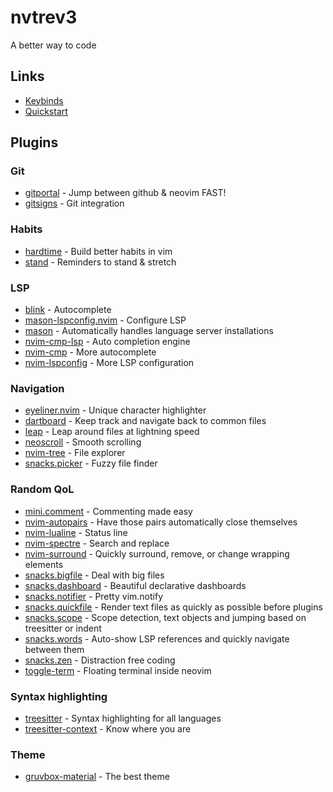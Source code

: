 # nvtrev3
A better way to code

## Links
- [Keybinds](https://github.com/trevorhauter/nvtrev3/wiki/Keybinds)
- [Quickstart](https://github.com/trevorhauter/nvtrev3/wiki/Quickstart)

## Plugins

### Git
- [gitportal](https://github.com/trevorhauter/gitportal.nvim) - Jump between github & neovim FAST!
- [gitsigns](https://github.com/lewis6991/gitsigns.nvim) - Git integration

### Habits
- [hardtime](https://github.com/m4xshen/hardtime.nvim) - Build better habits in vim
- [stand](https://github.com/mvllow/stand.nvim) - Reminders to stand & stretch

### LSP
- [blink](https://github.com/saghen/blink.cmp) - Autocomplete
- [mason-lspconfig.nvim](https://github.com/williamboman/mason-lspconfig.nvim) - Configure LSP
- [mason](https://github.com/williamboman/mason.nvim") - Automatically handles language server installations
- [nvim-cmp-lsp](https://github.com/hrsh7th/cmp-nvim-lsp) - Auto completion engine
- [nvim-cmp](https://github.com/hrsh7th/nvim-cmp) - More autocomplete
- [nvim-lspconfig](https://github.com/neovim/nvim-lspconfig) - More LSP configuration

### Navigation
- [eyeliner.nvim](https://github.com/jinh0/eyeliner.nvim) - Unique character highlighter
- [dartboard](https://github.com/markgandolfo/dartboard.nvim) - Keep track and navigate back to common files
- [leap](https://github.com/ggandor/leap.nvim) - Leap around files at lightning speed
- [neoscroll](https://github.com/karb94/neoscroll.nvim) - Smooth scrolling
- [nvim-tree](https://github.com/nvim-tree/nvim-tree.lua) - File explorer
- [snacks.picker](https://github.com/folke/snacks.nvim/blob/main/docs/picker.md) - Fuzzy file finder

### Random QoL
- [mini.comment](https://github.com/echasnovski/mini.comment) - Commenting made easy
- [nvim-autopairs](https://github.com/windwp/nvim-autopairs) - Have those pairs automatically close themselves
- [nvim-lualine](https://github.com/nvim-lualine/lualine.nvim) - Status line
- [nvim-spectre](https://github.com/nvim-pack/nvim-spectre) - Search and replace
- [nvim-surround](https://github.com/kylechui/nvim-surround) - Quickly surround, remove, or change wrapping elements
- [snacks.bigfile](https://github.com/folke/snacks.nvim/blob/main/docs/bigfile.md) - Deal with big files
- [snacks.dashboard](https://github.com/folke/snacks.nvim/blob/main/docs/dashboard.md) - Beautiful declarative dashboards
- [snacks.notifier](https://github.com/folke/snacks.nvim/blob/main/docs/notifier.md) - Pretty vim.notify
- [snacks.quickfile](https://github.com/folke/snacks.nvim/blob/main/docs/quickfile.md) - Render text files as quickly as possible before plugins
- [snacks.scope](https://github.com/folke/snacks.nvim/blob/main/docs/scope.md) - Scope detection, text objects and jumping based on treesitter or indent
- [snacks.words](https://github.com/folke/snacks.nvim/blob/main/docs/words.md) - Auto-show LSP references and quickly navigate between them
- [snacks.zen](https://github.com/folke/snacks.nvim/blob/main/docs/zen.md) - Distraction free coding
- [toggle-term](https://github.com/akinsho/toggleterm.nvim) - Floating terminal inside neovim

### Syntax highlighting
- [treesitter](https://github.com/nvim-treesitter/nvim-treesitter) - Syntax highlighting for all languages
- [treesitter-context](https://github.com/nvim-treesitter/nvim-treesitter-context) - Know where you are 

### Theme
- [gruvbox-material](https://github.com/sainnhe/gruvbox-material) - The best theme
